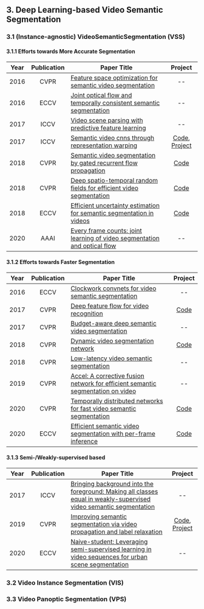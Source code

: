 ## 3. Deep Learning-based Video Semantic Segmentation

### 3.1 (Instance-agnostic) VideoSemanticSegmentation (VSS)

#### 3.1.1 Efforts towards More Accurate Segmentation

| Year | Publication | Paper Title                                                  |                           Project                            |
| ---- | :---------: | ------------------------------------------------------------ | :----------------------------------------------------------: |
| 2016 |    CVPR     | [Feature space optimization for semantic video segmentation](https://ieeexplore.ieee.org/document/7780714) |                              --                              |
| 2016 |    ECCV     | [Joint optical flow and temporally consistent semantic segmentation](https://arxiv.org/pdf/1607.07716.pdf) |                              --                              |
| 2017 |    ICCV     | [Video scene parsing with predictive feature learning](https://ieeexplore.ieee.org/document/8237857) |                              --                              |
| 2017 |    ICCV     | [Semantic video cnns through representation warping](https://arxiv.org/pdf/1708.03088.pdf) | [Code](https://github.com/raghudeep/netwarp_public), [Project](http://segmentation.is.tuebingen.mpg.de/netwarp/) |
| 2018 |    CVPR     | [Semantic video segmentation by gated recurrent flow propagation](https://arxiv.org/pdf/1612.08871.pdf) |          [Code](https://github.com/D-Nilsson/GRFP)           |
| 2018 |    CVPR     | [Deep spatio-temporal random fields for efficient video segmentation](https://openaccess.thecvf.com/content_cvpr_2018/papers/Chandra_Deep_Spatio-Temporal_Random_CVPR_2018_paper.pdf) |    [Code](https://github.com/siddharthachandra/gcrf-v3.0)    |
| 2018 |    ECCV     | [Efficient uncertainty estimation for semantic segmentation in videos](https://arxiv.org/pdf/1807.11037.pdf) | [Code](https://github.com/andyhahaha/Efficient-Uncertainty-Video-Segmentation) |
| 2020 |    AAAI     | [Every frame counts: joint learning of video segmentation and optical flow](https://arxiv.org/pdf/1911.12739.pdf) |                              --                              |

#### 3.1.2 Efforts towards Faster Segmentation

| Year | Publication | Paper Title                                                  |                           Project                            |
| ---- | :---------: | ------------------------------------------------------------ | :----------------------------------------------------------: |
| 2016 |    ECCV     | [Clockwork convnets for video semantic segmentation](https://arxiv.org/pdf/1608.03609.pdf) |                              --                              |
| 2017 |    CVPR     | [Deep feature flow for video recognition](https://openaccess.thecvf.com/content_cvpr_2017/papers/Zhu_Deep_Feature_Flow_CVPR_2017_paper.pdf) |    [Code](https://github.com/msracver/Deep-Feature-Flow)     |
| 2017 |    CVPR     | [Budget-aware deep semantic video segmentation](https://openaccess.thecvf.com/content_cvpr_2017/papers/Mahasseni_Budget-Aware_Deep_Semantic_CVPR_2017_paper.pdf) |                              --                              |
| 2018 |    CVPR     | [Dynamic video segmentation network](https://openaccess.thecvf.com/content_cvpr_2018/papers/Xu_Dynamic_Video_Segmentation_CVPR_2018_paper.pdf) |         [Code](https://github.com/XUSean0118/DVSNet)         |
| 2018 |    CVPR     | [Low-latency video semantic segmentation](https://openaccess.thecvf.com/content_cvpr_2018/papers/Li_Low-Latency_Video_Semantic_CVPR_2018_paper.pdf) |                              --                              |
| 2019 |    CVPR     | [Accel: A corrective fusion network for efficient semantic segmentation on video](https://arxiv.org/pdf/1807.06667.pdf) |                              --                              |
| 2020 |    CVPR     | [Temporally distributed networks for fast video semantic segmentation](https://arxiv.org/pdf/2004.01800.pdf) |         [Code](https://github.com/feinanshan/TDNet)          |
| 2020 |    ECCV     | [Efficient semantic video segmentation with per-frame inference](https://arxiv.org/pdf/2002.11433.pdf) | [Code](https://github.com/irfanICMLL/ETC-Real-time-Per-frame-Semantic-video-segmentation) |

#### 3.1.3 Semi-/Weakly-supervised based

| Year | Publication | Paper Title                                                  |                           Project                            |
| ---- | :---------: | ------------------------------------------------------------ | :----------------------------------------------------------: |
| 2017 |    ICCV     | [Bringing background into the foreground: Making all classes equal in weakly-supervised video semantic segmentation](https://openaccess.thecvf.com/content_ICCV_2017/papers/Saleh_Bringing_Background_Into_ICCV_2017_paper.pdf) |                              --                              |
| 2019 |    CVPR     | [Improving semantic segmentation via video propagation and label relaxation](https://openaccess.thecvf.com/content_CVPR_2019/papers/Zhu_Improving_Semantic_Segmentation_via_Video_Propagation_and_Label_Relaxation_CVPR_2019_paper.pdf) | [Code](https://github.com/YeLyuUT/SSeg), [Project](https://nv-adlr.github.io/publication/2018-Segmentation) |
| 2020 |    ECCV     | [Naive-student: Leveraging semi-supervised learning in video sequences for urban scene segmentation](https://arxiv.org/pdf/2005.10266.pdf) |                              --                              |

### 3.2 Video Instance Segmentation (VIS)

### 3.3 Video Panoptic Segmentation (VPS)

